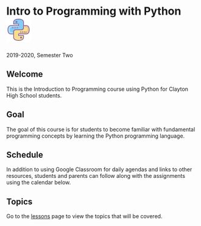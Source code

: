 # Intro to Programming with Python ![python icon](icons8-python-64.png)
2019-2020, Semester Two

## Welcome

This is the Introduction to Programming course using Python for Clayton High School students.

## Goal

The goal of this course is for students to become familiar with fundamental programming concepts by learning the Python programming language.

## Schedule

In addition to using Google Classroom for daily agendas and links to other resources, students and parents can follow along with the assignments using the calendar below.

## Topics

Go to the [lessons](lessons/) page to view the topics that will be covered.

